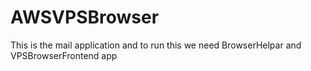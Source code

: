# AWSVPSBrowser
This is the mail application and to run this we need BrowserHelpar and VPSBrowserFrontend app
